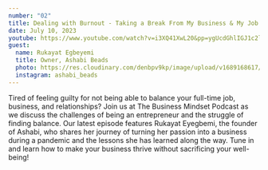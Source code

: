 ```yaml
---
number: "02"
title: Dealing with Burnout - Taking a Break From My Business & My Job
date: July 10, 2023
youtube: https://www.youtube.com/watch?v=i3XQ41XwL20&pp=ygUcdGhlIGJ1c2luZXNzIG1pbmRzZXQgcG9kY2FzdA%3D%3D
guest:
  name: Rukayat Egbeyemi
  title: Owner, Ashabi Beads
  photo: https://res.cloudinary.com/denbpv9kp/image/upload/v1689168617/ashabi_igvaxy.jpg
  instagram: ashabi_beads
---
```


Tired of feeling guilty for not being able to balance your full-time job, business, and relationships? Join us at The Business Mindset Podcast as we discuss the challenges of being an entrepreneur and the struggle of finding balance. Our latest episode features Rukayat Eyegbemi, the founder of Ashabi, who shares her journey of turning her passion into a business during a pandemic and the lessons she has learned along the way. Tune in and learn how to make your business thrive without sacrificing your well-being!
 